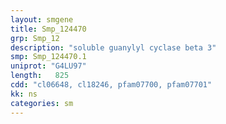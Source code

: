 ```yaml
---
layout: smgene
title: Smp_124470
grp: Smp_12
description: "soluble guanylyl cyclase beta 3"
smp: Smp_124470.1
uniprot: "G4LU97"
length:   825
cdd: "cl06648, cl18246, pfam07700, pfam07701"
kk: ns
categories: sm
---
```

